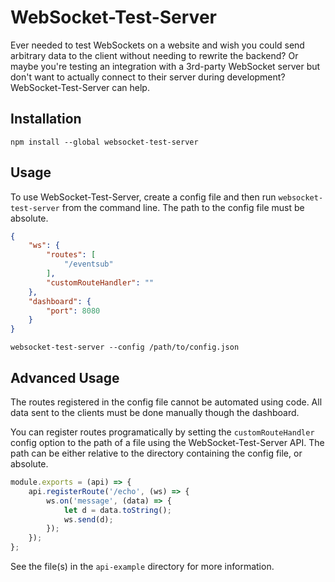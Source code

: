 # WebSocket-Test-Server

Ever needed to test WebSockets on a website and wish you could send arbitrary data to the client without needing to rewrite the backend? Or maybe you're testing an integration with a 3rd-party WebSocket server but don't want to actually connect to their server during development? WebSocket-Test-Server can help.

## Installation

```
npm install --global websocket-test-server
```

## Usage

To use WebSocket-Test-Server, create a config file and then run `websocket-test-server` from the command line. The path to the config file must be absolute.

```json
{
	"ws": {
		"routes": [
			"/eventsub"
		],
		"customRouteHandler": ""
	},
	"dashboard": {
		"port": 8080
	}
}
```

```
websocket-test-server --config /path/to/config.json
```

## Advanced Usage

The routes registered in the config file cannot be automated using code. All data sent to the clients must be done manually though the dashboard.

You can register routes programatically by setting the `customRouteHandler` config option to the path of a file using the WebSocket-Test-Server API. The path can be either relative to the directory containing the config file, or absolute.

```js
module.exports = (api) => {
	api.registerRoute('/echo', (ws) => {
		ws.on('message', (data) => {
			let d = data.toString();
			ws.send(d);
		});
	});
};
```

See the file(s) in the `api-example` directory for more information.